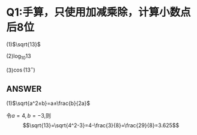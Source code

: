 # Q1:手算，只使用加减乘除，计算小数点后8位

(1)$`\sqrt{13}`$ 

(2)$`\log_{10} 13`$ 

(3)$`\cos(13^\circ)`$ 

## ANSWER

(1)$`\sqrt{a^2±b}=a±\frac{b}{2a}`$

令$`a=4,b=-3,`$则
$$\sqrt{13}=\sqrt{4^2-3}=4-\frac{3}{8}=\frac{29}{8}=3.625$$


